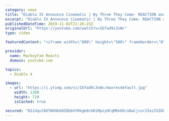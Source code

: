 ```yaml
---
category: news
title: "Diablo IV Announce Cinematic | By Three They Come- REACTION and REVIEW!!!"
excerpt: "Diablo IV Announce Cinematic | By Three They Come- REACTION and REVIEW!!! Support us on Patreon! https://www.patreon.com/MackeyFamReacts Hey!"
publishedDateTime: 2019-11-02T21:26:23Z
originalUrl: "https://youtube.com/watch?v=Ibfad9i3sWc"
type: video

featuredContent: "<iframe width=\"800\" height=\"500\" frameborder=\"0\" src=\"https://www.youtube.com/embed/Ibfad9i3sWc\" allow=\"accelerometer; autoplay; encrypted-media; gyroscope; picture-in-picture\" allowfullscreen></iframe>"

provider:
  name: MackeyFam Reacts
  domain: youtube.com

topics:
  - Diablo 4

images:
  - url: "https://i.ytimg.com/vi/Ibfad9i3sWc/maxresdefault.jpg"
    width: 1280
    height: 720
    isCached: true

secured: "D1iUqulBXfWXHbXOZ8bbVY0kgm9cbRiMpiyHCqM6k6O/oDwCjcur2IezIVZGhvN0eXSZ8CnJkOiAm+AHz3x5c0aJp4KlLFnRckT2MiRTSWcZ3JKuyxAXKBr2vOPCkKL3sSsC7f4hXeGi4WoWmRF6TaTPKYVr/mt/DJPPBzbNAa14X+rmfJd+j5DFNVscZx17kS/31pLfIidxmazPxUXwOhsGWo4qZKQHpMieD7pjXnY5/Au2I8HM7OOcz9MSDjUdbKqWkUSsyioi+lICtWM3MDLqeQ/HowYUiLUVh0HDFhJ6fYb5ctWNuJb/5uj3XaUJj5m2o10+rPKtB8KYCSMG1nMmBnwjieTXznIwVhDuGhGUO/W/yoMxBE8Z80DJGXAhWU91g0WkXfQcTYgXOhEa/Nz9hOO5LXAt4x33UkmgirEOVnHyRm4+RcYs1BMNpW44;0ZaOIJyZxjW42CQSKnJIuA=="
---
```


